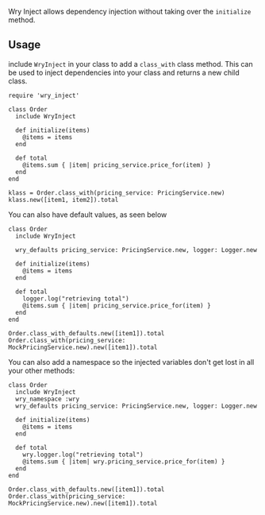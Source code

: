 Wry Inject allows dependency injection without taking over the `initialize` method.

## Usage

include `WryInject` in your class to add a `class_with` class method. This can be used to inject dependencies into your class and returns a new child class.

```
require 'wry_inject'

class Order
  include WryInject

  def initialize(items)
    @items = items
  end

  def total
    @items.sum { |item| pricing_service.price_for(item) }
  end
end

klass = Order.class_with(pricing_service: PricingService.new)
klass.new([item1, item2]).total
```

You can also have default values, as seen below

```
class Order
  include WryInject

  wry_defaults pricing_service: PricingService.new, logger: Logger.new

  def initialize(items)
    @items = items
  end

  def total
    logger.log("retrieving total")
    @items.sum { |item| pricing_service.price_for(item) }
  end
end

Order.class_with_defaults.new([item1]).total
Order.class_with(pricing_service: MockPricingService.new).new([item1]).total
```

You can also add a namespace so the injected variables don't get lost in all your other methods:

```
class Order
  include WryInject
  wry_namespace :wry
  wry_defaults pricing_service: PricingService.new, logger: Logger.new

  def initialize(items)
    @items = items
  end

  def total
    wry.logger.log("retrieving total")
    @items.sum { |item| wry.pricing_service.price_for(item) }
  end
end

Order.class_with_defaults.new([item1]).total
Order.class_with(pricing_service: MockPricingService.new).new([item1]).total
```
